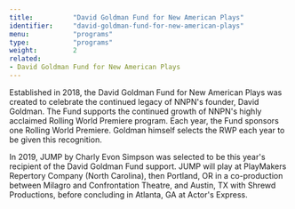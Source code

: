 ```yaml
---
title:          "David Goldman Fund for New American Plays"
identifier:     "david-goldman-fund-for-new-american-plays"
menu:           "programs"
type:           "programs"
weight:         2
related:
- David Goldman Fund for New American Plays
---
```


Established in 2018, the David Goldman Fund for New American Plays was created to celebrate the continued legacy of NNPN's founder, David Goldman. The Fund supports the continued growth of NNPN's highly acclaimed Rolling World Premiere program. Each year, the Fund sponsors one Rolling World Premiere. Goldman himself selects the RWP each year to be given this recognition.

In 2019, JUMP by Charly Evon Simpson was selected to be this year's recipient of the David Goldman Fund support. JUMP will play at PlayMakers Repertory Company (North Carolina), then Portland, OR in a co-production between Milagro and Confrontation Theatre, and Austin, TX with Shrewd Productions, before concluding in Atlanta, GA at Actor's Express.
